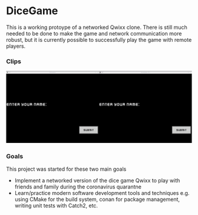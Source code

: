 # DiceGame

This is a working protoype of a networked Qwixx clone.  There is still much needed
to be done to make the game and network communication more robust, but it is 
currently possible to successfully play the game with remote players.

### Clips
![](clips/demo1.gif)

### Goals
This project was started for these two main goals

- Implement a networked version of the dice game Qwixx to play
with friends and family during the coronavirus quarantne
- Learn/practice modern software development tools and techniques e.g.
using CMake for the build system, conan for package management, writing 
unit tests with Catch2, etc.



